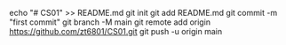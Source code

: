 echo "# CS01" >> README.md
git init
git add README.md
git commit -m "first commit"
git branch -M main
git remote add origin https://github.com/zt6801/CS01.git
git push -u origin main